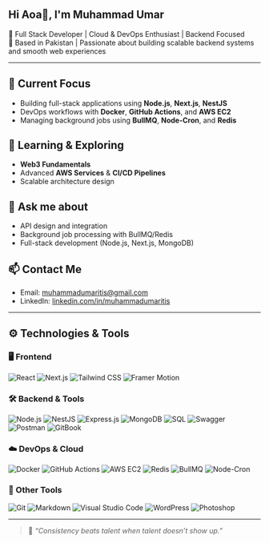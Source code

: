 ## Hi Aoa👋, I'm Muhammad Umar

🎯 Full Stack Developer | Cloud & DevOps Enthusiast | Backend Focused  
📍 Based in Pakistan | Passionate about building scalable backend systems and smooth web experiences

---

## 🔭 Current Focus
- Building full-stack applications using **Node.js**, **Next.js**, **NestJS**
- DevOps workflows with **Docker**, **GitHub Actions**, and **AWS EC2**
- Managing background jobs using **BullMQ**, **Node-Cron**, and **Redis**

## 🌱 Learning & Exploring
- **Web3 Fundamentals**
- Advanced **AWS Services** & **CI/CD Pipelines**
- Scalable architecture design

## 💬 Ask me about
- API design and integration
- Background job processing with BullMQ/Redis
- Full-stack development (Node.js, Next.js, MongoDB)

## 📫 Contact Me
- Email: muhammadumaritis@gmail.com
- LinkedIn: [linkedin.com/in/muhammadumaritis](https://linkedin.com/in/muhammadumaritis)

---

## ⚙️ Technologies & Tools

### 🖥️ Frontend
![React](https://img.shields.io/badge/-React-20232A?logo=react&logoColor=61DAFB)
![Next.js](https://img.shields.io/badge/-Next.js-000000?logo=next.js&logoColor=ffffff)
![Tailwind CSS](https://img.shields.io/badge/-TailwindCSS-38B2AC?logo=tailwind-css&logoColor=white)
![Framer Motion](https://img.shields.io/badge/-Framer%20Motion-black?logo=framer)

### 🛠️ Backend & Tools
![Node.js](https://img.shields.io/badge/-Node.js-339933?logo=node.js&logoColor=white)
![NestJS](https://img.shields.io/badge/-NestJS-E0234E?logo=nestjs&logoColor=white)
![Express.js](https://img.shields.io/badge/-Express.js-000000?logo=express&logoColor=white)
![MongoDB](https://img.shields.io/badge/-MongoDB-47A248?logo=mongodb&logoColor=white)
![SQL](https://img.shields.io/badge/-SQL-4479A1?logo=postgresql&logoColor=white)
![Swagger](https://img.shields.io/badge/-Swagger-85EA2D?logo=swagger&logoColor=black)
![Postman](https://img.shields.io/badge/-Postman-FF6C37?logo=postman&logoColor=white)
![GitBook](https://img.shields.io/badge/-GitBook-6e6eff?logo=gitbook&logoColor=white)

### ☁️ DevOps & Cloud
![Docker](https://img.shields.io/badge/-Docker-2496ED?logo=docker&logoColor=white)
![GitHub Actions](https://img.shields.io/badge/-GitHub%20Actions-2088FF?logo=github-actions&logoColor=white)
![AWS EC2](https://img.shields.io/badge/-AWS%20EC2-FF9900?logo=amazon-aws&logoColor=white)
![Redis](https://img.shields.io/badge/-Redis-DC382D?logo=redis&logoColor=white)
![BullMQ](https://img.shields.io/badge/-BullMQ-red?logo=nodedotjs&logoColor=white)
![Node-Cron](https://img.shields.io/badge/-Node--Cron-blueviolet)

### 🧰 Other Tools
![Git](https://img.shields.io/badge/-Git-F05032?logo=git&logoColor=white)
![Markdown](https://img.shields.io/badge/-Markdown-000000?logo=markdown&logoColor=white)
![Visual Studio Code](https://img.shields.io/badge/-VSCode-007ACC?logo=visual-studio-code&logoColor=white)
![WordPress](https://img.shields.io/badge/-WordPress-21759B?logo=wordpress&logoColor=white)
![Photoshop](https://img.shields.io/badge/-Photoshop-31A8FF?logo=adobe-photoshop&logoColor=white)

---

> 🚀 *“Consistency beats talent when talent doesn’t show up.”*
